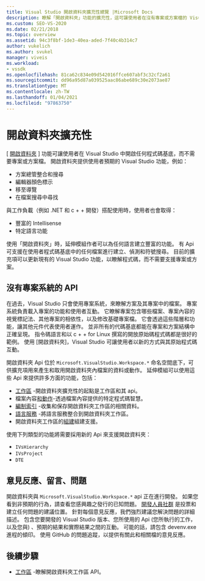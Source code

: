 ```yaml
---
title: Visual Studio 開啟資料夾擴充性總覽 |Microsoft Docs
description: 瞭解「開啟資料夾」功能的擴充性，這可讓使用者在沒有專案或方案檔的 Visual Studio 中開啟程式碼基底。
ms.custom: SEO-VS-2020
ms.date: 02/21/2018
ms.topic: overview
ms.assetid: 94c3f8bf-1de3-40ea-aded-7f40c4b314c7
author: vukelich
ms.author: svukel
manager: viveis
ms.workload:
- vssdk
ms.openlocfilehash: 81ca62c834e09d542016ffce607abf3c32cf2a61
ms.sourcegitcommit: dd96a95d87a039525aac86abe689c30e2073ae87
ms.translationtype: MT
ms.contentlocale: zh-TW
ms.lasthandoff: 01/04/2021
ms.locfileid: "97863750"
---
```

# <a name="open-folder-extensibility"></a>開啟資料夾擴充性

[ [開啟資料夾](../ide/develop-code-in-visual-studio-without-projects-or-solutions.md) ] 功能可讓使用者在 Visual Studio 中開啟任何程式碼基底，而不需要專案或方案檔。 開啟資料夾提供使用者預期的 Visual Studio 功能，例如：

* 方案總管整合和搜尋
* 編輯器顏色標示
* 移至導覽
* 在檔案搜尋中尋找

與工作負載（例如 .NET 和 c + + 開發）搭配使用時，使用者也會取得：

* 豐富的 Intellisense
* 特定語言功能

使用「開啟資料夾」時，延伸模組作者可以為任何語言建立豐富的功能。 有 Api 可支援在使用者程式碼基底中的任何檔案進行建立、偵測和符號搜尋。 目前的擴充項可以更新現有的 Visual Studio 功能，以瞭解程式碼，而不需要支援專案或方案。

## <a name="an-api-without-project-systems"></a>沒有專案系統的 API

在過去，Visual Studio 只會使用專案系統，來瞭解方案及其專案中的檔案。 專案系統負責載入專案的功能和使用者互動。 它瞭解專案包含哪些檔案、專案內容的視覺標記法、其他專案的相依性，以及修改基礎專案檔。 它會透過這些階層和功能，讓其他元件代表使用者運作。 並非所有的代碼基底都能在專案和方案結構中正確呈現。 指令碼語言和以 c + + for Linux 撰寫的開放原始碼程式碼都是很好的範例。 使用 [開啟資料夾]，Visual Studio 可讓使用者以新的方式與其原始程式碼互動。

開啟資料夾 Api 位於 `Microsoft.VisualStudio.Workspace.*` 命名空間底下，可供擴充項用來產生和取用開啟資料夾內檔案的資料或動作。 延伸模組可以使用這些 Api 來提供許多方面的功能，包括：

- [工作區](workspaces.md) -開啟資料夾擴充性的起點是工作區和其 api。
- 檔案內容[和動作](workspace-file-contexts.md)-透過檔案內容提供的特定程式碼智慧。
- [編制索引](workspace-indexing.md) -收集和保存開啟資料夾工作區的相關資料。
- [語言服務](workspace-language-services.md) -將語言服務整合到開啟資料夾工作區。
- 開啟資料夾工作區的[組建](workspace-build.md)組建支援。

使用下列類型的功能將需要採用新的 Api 來支援開啟資料夾：

- `IVsHierarchy`
- `IVsProject`
- `DTE`

## <a name="feedback-comments-issues"></a>意見反應、留言、問題

開啟資料夾與 `Microsoft.VisualStudio.Workspace.*` api 正在進行開發。 如果您看到非預期的行為，請查看您感興趣之發行的已知問題。 [開發人員社群](https://aka.ms/feedback/suggest?space=8) 是投票和建立任何問題的建議位置。 針對每個意見反應，我們強烈建議您解決問題的詳細描述。 包含您要開發的 Visual Studio 版本、您所使用的 Api (您所執行的工作，以及您與) 、預期的結果和實際結果之間的互動。 可能的話，請包含 devenv.exe 進程的傾印。 使用 GitHub 的問題追蹤，以提供有關此和相關檔的意見反應。

## <a name="next-steps"></a>後續步驟

* [工作區](workspaces.md) -瞭解開啟資料夾工作區 API。